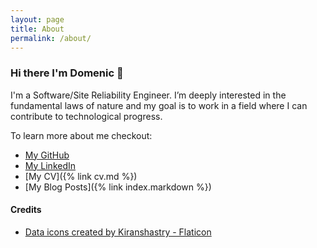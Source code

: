 ```yaml
---
layout: page
title: About
permalink: /about/
---
```


### Hi there I'm Domenic 👋

I'm a Software/Site Reliability Engineer. I’m deeply interested in the fundamental laws of nature and my goal is to work in a field where I can contribute to technological progress.

To learn more about me checkout:
* [My GitHub](https://github.com/goseind)
* [My LinkedIn](http://www.linkedin.com/in/goseind)
* [My CV]({% link cv.md %})
* [My Blog Posts]({% link index.markdown %})


#### Credits

- <a href="https://www.flaticon.com/free-icons/data" title="data icons">Data icons created by Kiranshastry - Flaticon</a>


